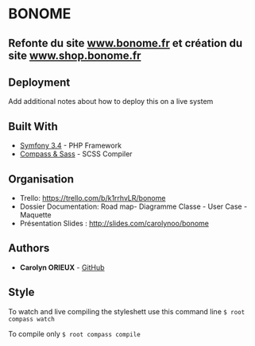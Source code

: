 # BONOME

## Refonte du site www.bonome.fr et création du site www.shop.bonome.fr


## Deployment

Add additional notes about how to deploy this on a live system

## Built With

* [Symfony 3.4](www.symfony.com) - PHP Framework
* [Compass & Sass]() - SCSS Compiler 

## Organisation
* Trello: https://trello.com/b/k1rrhvLR/bonome
* Dossier Documentation: Road map- Diagramme Classe - User Case - Maquette
* Présentation Slides : http://slides.com/carolynoo/bonome

## Authors

* **Carolyn ORIEUX** - [GitHub](https://github.com/CarolynOo)

## Style

To watch and live compiling the styleshett use this command line
`$ root compass watch`

To compile only
`$ root compass compile`
